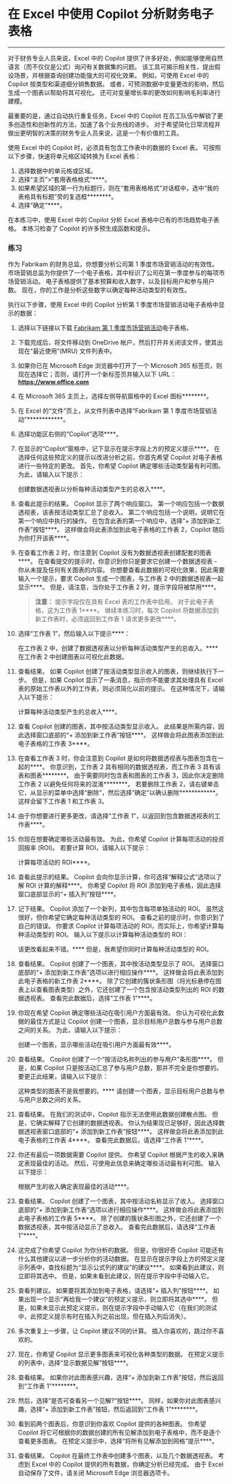 #  在 Excel 中使用 Copilot 分析财务电子表格
---
对于财务专业人员来说，Excel 中的 Copilot 提供了许多好处，例如能够使用自然语言（而不仅仅是公式）询问有关数据集的问题。 该工具可揭示相关性，提出假设场景，并根据查询创建功能强大的可视化效果。 例如，可使用 Excel 中的 Copilot 按类型和渠道细分销售数据。 或者，可预测数据中变量更改的影响，然后生成一个图表以帮助将其可视化。 还可对变量增长率的更改如何影响毛利率进行建模。

最重要的是，通过自动执行重复任务，Excel 中的 Copilot 在员工队伍中解锁了更多创造性和创新性的方法，加速了各个业务线的进步。 对于希望简化日常流程并做出更明智的决策的财务专业人员来说，这是一个有价值的工具。

使用 Excel 中的 Copilot 时，必须具有包含工作表中的数据的 Excel 表。 可按照以下步骤，快速将单元格区域转换为 Excel 表格：

1.  选择数据中的单元格或区域。
2.  选择“主页”&gt;“套用表格格式”****。
3.  如果希望区域的第一行为标题行，则在“套用表格格式”对话框中，选中“我的表格具有标题”旁的复选框********。
4.  选择“确定”****。

在本练习中，使用 Excel 中的 Copilot 分析 Excel 表格中已有的市场趋势电子表格。 本练习检查了 Copilot 的许多预生成函数和提示。

### 练习

作为 Fabrikam 的财务总监，你想要分析公司第 1 季度市场营销活动的有效性。 市场营销总监为你提供了一个电子表格，其中标识了公司在第一季度参与的每项市场营销活动。 电子表格提供了基本预算和收入数字，以及目标用户和参与用户数。 现在，你的工作是分析这些数字以确定每种活动类型的有效性。

执行以下步骤，使用 Excel 中的 Copilot 分析第 1 季度市场营销活动电子表格中显示的数据：

1.  选择以下链接以下载 [Fabrikam 第 1 季度市场营销活动](https://edxinteractivepage.blob.core.windows.net/ms-4004/Fabrikam%20Q1%20marketing%20campaigns.xlsx)电子表格。
2.  下载完成后，将文件移动到 OneDrive 帐户，然后打开并关闭该文件，使其出现在“最近使用”(MRU) 文件列表中。
3.  如果你已在 Microsoft Edge 浏览器中打开了一个 Microsoft 365 标签页，则现在选择它；否则，请打开一个新标签页并输入以下 URL：**https://www.office.com**
4.  在 Microsoft 365 主页上，选择左侧导航窗格中的 Excel 图标********。
5.  在 Excel 的“文件”页上，从文件列表中选择“Fabrikam 第 1 季度市场营销活动”************。
6.  选择功能区右侧的“Copilot”选项****。
7.  在显示的“Copilot”窗格中，记下显示在提示字段上方的预定义提示****。 在选择任何这些预定义的提示以改进分析之前，你首先希望 Copilot 对电子表格进行一些特定的更改。 首先，你希望 Copilot 确定哪些活动类型最有利可图。 为此，请输入以下提示：
    
    创建数据透视表以分析每种活动类型产生的总收入****。
8.  查看此提示的结果。 Copilot 显示了两个响应窗口。 第一个响应包括一个数据透视表，该表按活动类型汇总了总收入。 第二个响应包括一个说明，说明它在第一个响应中执行的操作。 在包含此表的第一个响应中，选择“+ 添加到新工作表”按钮****。 这样做会将此表添加到此电子表格的工作表 2，Copilot 随后为你打开该表****。
9.  在查看工作表 2 时，你注意到 Copilot 没有为数据透视表创建配套的图表****。 在查看提交的提示时，你意识到你只是要求它创建一个数据透视表 - 你从未提及任何有关图表的内容。 你想要查看此数据的可视化效果，因此需要输入一个提示，要求 Copilot 生成一个图表，与工作表 2 中的数据透视表一起显示****。 但是，请注意，当你处于工作表 2 时，提示字段将被禁用****。
    
    > **注意：** 提示字段仅在具有 Excel 表的工作表中启用。 对于此电子表格，这为工作表 1****。 继续本练习时，每次 Copilot 将数据添加到新工作表时，必须返回到工作表 1 请求更多更改****。
10. 选择“工作表 1”，然后输入以下提示****：
    
    在工作表 2 中，创建了数据透视表以分析每种活动类型产生的总收入。**** 在工作表 2 中创建图表以可视化此数据。
11. 查看结果。 如果 Copilot 创建了按活动类型显示收入的图表，则继续执行下一步。 但是，如果 Copilot 显示了一条消息，指示你不能要求其处理具有 Excel 表的原始工作表以外的工作表，则必须简化以前的提示。 在这种情况下，请输入以下提示：
    
    计算每种活动类型产生的总收入****。
12. 查看 Copilot 创建的图表，其中按活动类型显示收入。 此结果是所需内容，因此选择窗口底部的“+ 添加到新工作表”按钮****。 这样做会将此图表添加到此电子表格的工作表 3****。
13. 在查看工作表 3 时，你会注意到 Copilot 是如何将数据透视表与图表包含在一起的****。 你意识到，工作表 2 具有相同的数据透视表，而工作表 3 具有该表和图表********。 由于需要同时包含表和图表的工作表 3，因此你决定删除工作表 2 以避免任何将来的混淆********。 若要删除工作表 2，请右键单击它，从显示的菜单中选择“删除”，然后选择“确定”以确认删除************。 这样会留下工作表 1 和工作表 3。
14. 由于你想要进行更多更改，请选择“工作表 1”，以返回到包含数据透视表的工作表****。
15. 你现在想要确定哪些活动最有效。 为此，你希望 Copilot 计算每项活动的投资回报率 (ROI)。 若要计算 ROI，请输入以下提示：
    
    计算每项活动的 ROI****。
16. 查看此提示的结果。 Copilot 会向你显示计算，你可选择“解释公式”选项以了解 ROI 计算的解释****。 你希望 Copilot 将 ROI 添加到电子表格，因此选择窗口底部显示的“+ 插入列”按钮****。
17. 记下结果。 Copilot 添加了一个新列，其中包含每项单独活动的 ROI。 虽然这很好，但你希望它确定每种活动类型的 ROI。 查看之前的提示时，你意识到了自己的错误。 你要求 Copilot 计算每项活动的 ROI，而实际上，你希望计算每种活动类型的 ROI。 输入以下提示以计算每种活动类型的 ROI：
    
    该更改看起来不错。**** 但是，我希望你同时计算每种活动类型的 ROI。
18. 查看结果。 Copilot 创建了一个图表，其中按活动类型显示了 ROI。 选择窗口底部的“+ 添加到新工作表”选项以进行相应操作****。 这样做会将此表添加到此电子表格的新工作表 2****。 除了它创建的簇状条形图（将光标悬停在图表上以查看图表类型）之外，它还创建了一个包含按活动类型列出的 ROI 的数据透视表。 查看完此数据后，选择“工作表 1”****。
19. 你现在希望 Copilot 确定哪些活动在吸引用户方面最有效。 你认为可视化此数据的最佳方式是让 Copilot 创建一个图表，显示目标用户总数与参与用户总数之间的关系。 为此，请输入以下提示：
    
    创建一个图表，显示哪些活动在吸引用户方面最有效****。
20. 查看结果。 Copilot 创建了一个“按活动名称列出的参与用户”条形图****。 但是，如果 Copilot 只是按活动汇总了参与用户总数，那并不完全是你想要的。 要更正此结果，请输入以下提示：
    
    这种类型的图表不是我想要的。**** 请创建一个图表，显示目标用户总数与参与用户总数之间的关系。
21. 查看结果。 在我们的测试中，Copilot 指示无法使用此数据创建散点图。 但是，它确实解释了它创建的数据透视表。 你认为结果现已足够好，因此选择数据透视表窗口底部的“+ 添加到新工作表”按钮****。 这样做会将此表添加到此电子表格的工作表 4****。 查看完此数据后，请选择“工作表 1”****。
22. 你还有最后一项数据需要 Copilot 提供。 你希望 Copilot 根据产生的收入来确定表现最佳的活动。 然后，可使用此信息来确定哪些活动最有利可图。 输入以下提示：
    
    根据产生的收入确定表现最佳的活动****。
23. 查看结果。 Copilot 创建了一个图表，其中按活动名称显示了收入。 选择窗口底部的“+ 添加到新工作表”选项以进行相应操作****。 这样做会将此表添加到此电子表格的工作表 5****。 除了创建的簇状条形图之外，它还创建了一个数据透视表，其中按活动显示了总收入。 查看完此数据后，请选择“工作表 1”****。
24. 这完成了你希望 Copilot 为你分析的数据。 但是，你很好奇 Copilot 可能还有什么其他建议以进一步分析你的活动数据。 在显示在提示字段上方的预定义提示列表中，查找标题为“显示公式列的建议”的建议****。 如果看到此建议，则立即将其选中。 但是，如果未看到此建议，则在提示字段中手动输入它。
25. 查看列建议。 如果要将其添加到电子表格，请选择“+ 插入列”按钮****。 如果出现一个显示“再给我一个建议”的预定义提示，则立即将其选中****。 但是，如果未显示此预定义提示，则在提示字段中手动输入它（在我们的测试中，此预定义提示有时在插入列之前出现，但在插入列后消失）。
26. 多次重复上一步骤，让 Copilot 建议不同的计算。 插入你喜欢的，跳过你不喜欢的。
27. 现在，你希望 Copilot 显示更多图表来可视化各种类型的数据。 在预定义提示的列表中，选择“显示数据见解”按钮****。
28. 查看结果。 如果你对此图表感兴趣，选择“+ 添加到新工作表”按钮，然后返回到“工作表 1”********。
29. 然后，选择“是否可查看另一个见解?”按钮****。 同样，如果你对此图表感兴趣，选择“+ 添加到新工作表”按钮，然后返回到“工作表 1”********。
30. 看到前两个图表后，你意识到你喜欢 Copilot 提供的各种图表。 你希望 Copilot 将它可根据你的数据创建的所有见解添加到电子表格中，而不是逐个查看更多图表。 在预定义提示中，选择“将所有见解添加到网格”提示****。
31. 查看结果。 Copilot 在最终工作表中创建多个图表，以及几个数据透视表。 考虑到 Excel 中的 Copilot 提供的所有数据，你确定分析已经完成。 由于 Excel 自动保存了文件，请关闭 Microsoft Edge 浏览器选项卡。
